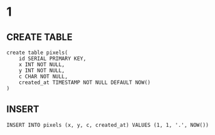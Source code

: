 # 1

## CREATE TABLE

```postgresql
create table pixels(
	id SERIAL PRIMARY KEY,
	x INT NOT NULL,
	y INT NOT NULL,
	c CHAR NOT NULL,
	created_at TIMESTAMP NOT NULL DEFAULT NOW()
)
```

## INSERT

```postgresql
INSERT INTO pixels (x, y, c, created_at) VALUES (1, 1, '.', NOW())
```
